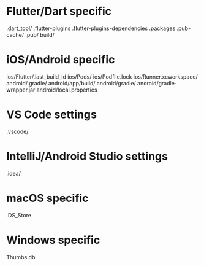 # Flutter/Dart specific
.dart_tool/
.flutter-plugins
.flutter-plugins-dependencies
.packages
.pub-cache/
.pub/
build/

# iOS/Android specific
ios/Flutter/.last_build_id
ios/Pods/
ios/Podfile.lock
ios/Runner.xcworkspace/
android/.gradle/
android/app/build/
android/gradle/
android/gradle-wrapper.jar
android/local.properties

# VS Code settings
.vscode/

# IntelliJ/Android Studio settings
.idea/

# macOS specific
.DS_Store

# Windows specific
Thumbs.db
